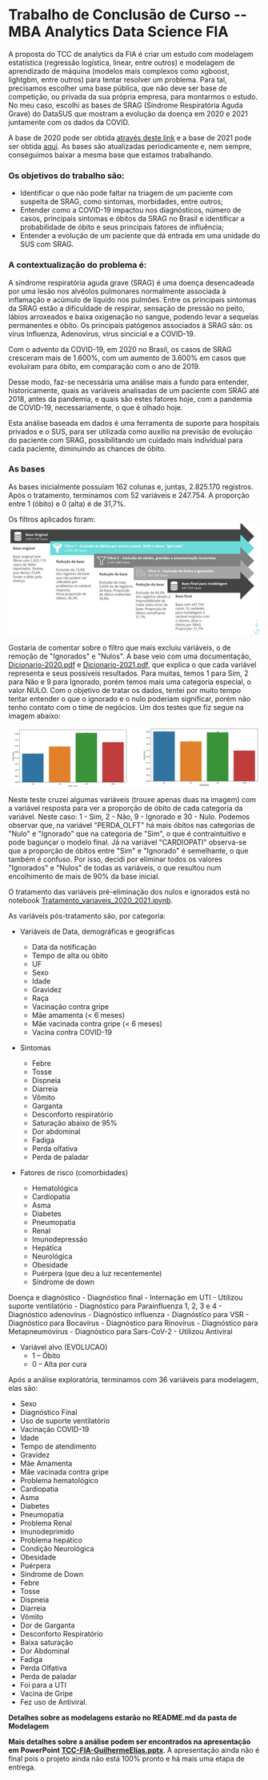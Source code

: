 # Trabalho de Conclusão de Curso -- MBA Analytics Data Science FIA

A proposta do TCC de analytics da FIA é criar um estudo com modelagem estatística (regressão logística, linear, entre outros) e modelagem de aprendizado de máquina (modelos mais complexos como xgboost, lightgbm, entre outros) para tentar resolver um problema. Para tal, precisamos escolher uma base pública, que não deve ser base de competição, ou privada da sua própria empresa, para montarmos o estudo. No meu caso, escolhi as bases de SRAG (Síndrome Respiratória Aguda Grave) do DataSUS que mostram a evolução da doença em 2020 e 2021 juntamente com os dados da COVID.

A base de 2020 pode ser obtida [através deste link](https://opendatasus.saude.gov.br/dataset/srag-2020) e a base de 2021 pode ser obtida [aqui](https://opendatasus.saude.gov.br/dataset/srag-2021-e-2022). As bases são atualizadas periodicamente e, nem sempre, conseguimos baixar a mesma base que estamos trabalhando.

### Os objetivos do trabalho são:
* Identificar o que não pode faltar na triagem de um paciente com suspeita de SRAG, como sintomas, morbidades, entre outros;
* Entender como a COVID-19 impactou nos diagnósticos, número de casos, principais sintomas e óbitos da SRAG no Brasil e identificar a probabilidade de óbito e seus principais fatores de influência;
* Entender a evolução de um paciente que dá entrada em uma unidade do SUS com SRAG.

### A contextualização do problema é:

A síndrome respiratória aguda grave (SRAG) é uma doença desencadeada por uma lesão nos alvéolos pulmonares normalmente associada à inflamação e acúmulo de líquido nos pulmões. Entre os principais sintomas da SRAG estão a dificuldade de respirar, sensação de pressão no peito, lábios arroxeados e baixa oxigenação no sangue, podendo levar a sequelas permanentes e óbito. Os principais patógenos associados à SRAG são: os vírus Influenza, Adenovirus, vírus sincicial e a COVID-19.

Com o advento da COVID-19, em 2020 no Brasil, os casos de SRAG cresceram mais de 1.600%, com um aumento de 3.600% em casos que evoluíram para óbito, em comparação com o ano de 2019.

Desse modo, faz-se necessária uma análise mais a fundo para entender, historicamente, quais as variáveis analisadas de um paciente com SRAG até 2018, antes da pandemia, e quais são estes fatores hoje, com a pandemia de COVID-19, necessariamente, o que é olhado hoje.

Esta análise baseada em dados é uma ferramenta de suporte para hospitais privados e o SUS, para ser utilizada como auxílio na previsão de evolução do paciente com SRAG, possibilitando um cuidado mais individual para cada paciente, diminuindo as chances de óbito.

### As bases

As bases inicialmente possuíam 162 colunas e, juntas, 2.825.170 registros. Após o tratamento, terminamos com 52 variáveis e 247.754. A proporção entre 1 (óbito) e 0 (alta) é de 31,7%.

Os filtros aplicados foram:
![filtros](filtros_base_datasus.png)

Gostaria de comentar sobre o filtro que mais excluiu variáveis, o de remoção de "Ignorados" e "Nulos". A base veio com uma documentação, [Dicionario-2020.pdf](https://github.com/guilhermehge/Analises-e-modelagens-Data-Science/blob/main/Classifica%C3%A7%C3%A3o/Trabalho%20de%20conclus%C3%A3o%20de%20curso%20--%20MBA/Dicion%C3%A1rios%20das%20vari%C3%A1veis%20das%20bases/Dicionario-2020.pdf) e [Dicionario-2021.pdf](https://github.com/guilhermehge/Analises-e-modelagens-Data-Science/blob/main/Classifica%C3%A7%C3%A3o/Trabalho%20de%20conclus%C3%A3o%20de%20curso%20--%20MBA/Dicion%C3%A1rios%20das%20vari%C3%A1veis%20das%20bases/Dicionario-2021.pdf), que explica o que cada variável representa e seus possíveis resultados. Para muitas, temos 1 para Sim, 2 para Não e 9 para Ignorado, porém temos mais uma categoria especial, o valor NULO. Com o objetivo de tratar os dados, tentei por muito tempo tentar entender o que o ignorado e o nulo poderiam significar, porém não tenho contato com o time de negócios. Um dos testes que fiz segue na imagem abaixo:

![teste_ig_null](teste_ig_null.png)

Neste teste cruzei algumas variáveis (trouxe apenas duas na imagem) com a variável resposta para ver a proporção de óbito de cada categoria da variável. Neste caso: 1 - Sim, 2 - Não, 9 - Ignorado e 30 - Nulo. Podemos observar que, na variável "PERDA_OLFT" há mais óbitos nas categorias de "Nulo" e "Ignorado" que na categoria de "Sim", o que é contraintuitivo e pode bagunçar o modelo final. Já na variável "CARDIOPATI" observa-se que a proporção de óbitos entre "Sim" e "Ignorado" é semelhante, o que também é confuso. Por isso, decidi por eliminar todos os valores "Ignorados" e "Nulos" de todas as variáveis, o que resultou num encolhimento de mais de 90% da base inicial.

O tratamento das variáveis pré-eliminação dos nulos e ignorados está no notebook [Tratamento_variaveis_2020_2021.ipynb](https://github.com/guilhermehge/Analises-e-modelagens-Data-Science/blob/main/Classifica%C3%A7%C3%A3o/Trabalho%20de%20conclus%C3%A3o%20de%20curso%20--%20MBA/Modelagem%20e%20Tratamento/Tratamento_variaveis_2020_2021.ipynb).

As variáveis pós-tratamento são, por categoria:

* Variáveis de Data, demográficas e geográficas
	- Data da notificação
	- Tempo de alta ou óbito 
	- UF
	- Sexo
	- Idade
	- Gravidez
	- Raça
	- Vacinação contra gripe
	- Mãe amamenta (< 6 meses)
	- Mãe vacinada contra gripe (< 6 meses)
	- Vacina contra COVID-19


* Sintomas
	- Febre
	- Tosse
	- Dispneia
	- Diarreia
	- Vômito
	- Garganta
	- Desconforto respiratório
	- Saturação abaixo de 95%
	- Dor abdominal
	- Fadiga
	- Perda olfativa
	- Perda de paladar

* Fatores de risco (comorbidades)
	- Hematológica
	- Cardiopatia
	- Asma
	- Diabetes
	- Pneumopatia
	- Renal
	- Imunodepressão
	- Hepática
	- Neurológica
	- Obesidade
	- Puérpera (que deu a luz recentemente)
	- Síndrome de down

Doença e diagnóstico
	- Diagnóstico final
	- Internação em UTI
	- Utilizou suporte ventilatório
	- Diagnóstico para Parainfluenza 1, 2, 3 e 4
	- Diagnóstico adenovírus
	- Diagnóstico influenza
	- Diagnóstico para VSR
	- Diagnóstico para Bocavírus
	- Diagnóstico para Rinovírus
	- Diagnóstico para Metapneumovírus
	- Diagnóstico para Sars-CoV-2
	- Utilizou Antiviral

* Variável alvo (EVOLUCAO)
	- 1 – Óbito
	- 0 – Alta por cura


Após a análise exploratória, terminamos com 36 variáveis para modelagem, elas são:

* Sexo
* Diagnóstico Final
* Uso de suporte ventilatório
* Vacinação COVID-19
* Idade
* Tempo de atendimento
* Gravidez
* Mãe Amamenta
* Mãe vacinada contra gripe
* Problema hematológico
* Cardiopatia
* Asma
* Diabetes
* Pneumopatia
* Problema Renal
* Imunodeprimido
* Problema hepático
* Condição Neurológica
* Obesidade
* Puérpera
* Síndrome de Down
* Febre
* Tosse
* Dispneia
* Diarreia
* Vômito
* Dor de Garganta
* Desconforto Respiratório
* Baixa saturação
* Dor Abdominal
* Fadiga
* Perda Olfativa
* Perda de paladar
* Foi para a UTI
* Vacina de Gripe
* Fez uso de Antiviral.

**Detalhes sobre as modelagens estarão no README.md da pasta de Modelagem**

**Mais detalhes sobre a análise podem ser encontrados na apresentação em PowerPoint [TCC-FIA-GuilhermeElias.pptx](https://github.com/guilhermehge/Analises-e-modelagens-Data-Science/blob/main/Classifica%C3%A7%C3%A3o/Trabalho%20de%20conclus%C3%A3o%20de%20curso%20--%20MBA/Apresenta%C3%A7%C3%A3o%20PowerPoint/TCC-FIA-GuilhermeElias.pptx)**. A apresentação ainda não é final pois o projeto ainda não está 100% pronto e há mais uma etapa de entrega.